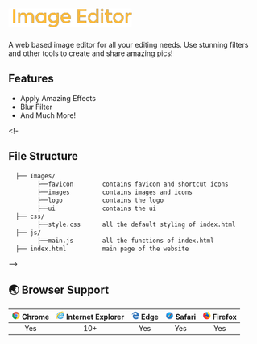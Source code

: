 # ![UI ImageEditor](https://github.com/Pulimasthan25/Image-Editor-Code/blob/master/Images/logo/Image%20Editor%20logo.png?raw=true)
A web based image editor for all your editing needs. Use stunning filters and other tools to create and share amazing pics!



## Features

- Apply Amazing Effects
- Blur Filter
- And Much More!

<!-
## File Structure

```
  ├── Images/
        ├──favicon        contains favicon and shortcut icons
        ├──images         contains images and icons
        ├──logo           contains the logo
        ├──ui             contains the ui
  ├── css/
        ├──style.css      all the default styling of index.html
  ├── js/
        ├──main.js        all the functions of index.html
  ├── index.html          main page of the website
```
-->
## 🌏 Browser Support

| <img src="https://github.com/Pulimasthan25/Image-Editor-Code/blob/master/Images/logo/Chrome.png?raw=true" alt="Chrome" width="16px" height="16px" /> Chrome | <img src="https://github.com/Pulimasthan25/Image-Editor-Code/blob/master/Images/logo/Internet%20Explorer.png?raw=true" alt="IE" width="16px" height="16px" /> Internet Explorer | <img src="https://github.com/Pulimasthan25/Image-Editor-Code/blob/master/Images/logo/Edge.png?raw=true" alt="Edge" width="16px" height="16px" /> Edge | <img src="https://github.com/Pulimasthan25/Image-Editor-Code/blob/master/Images/logo/Safari.png?raw=true" alt="Safari" width="16px" height="16px" /> Safari | <img src="https://github.com/Pulimasthan25/Image-Editor-Code/blob/master/Images/logo/FireFox.png?raw=true" alt="Firefox" width="16px" height="16px" /> Firefox |
| :--------------------------------------------------------------------------------------------------------------------------------------------------------------: | :---------------------------------------------------------------------------------------------------------------------------------------------------------------------: | :----------------------------------------------------------------------------------------------------------------------------------------------------------: | :--------------------------------------------------------------------------------------------------------------------------------------------------------------: | :----------------------------------------------------------------------------------------------------------------------------------------------------------------: |
|                                                                               Yes                                                                                |                                                                                   10+                                                                                   |                                                                             Yes                                                                              |                                                                               Yes                                                                                |                                                                                Yes                                                                                 |

